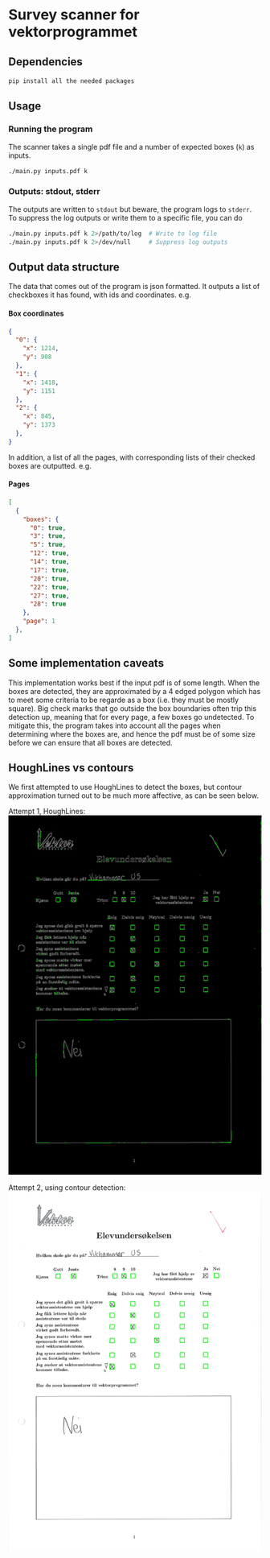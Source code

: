# Survey scanner for vektorprogrammet

## Dependencies
```bash
pip install all the needed packages
```

## Usage
### Running the program
The scanner takes a single pdf file and a number of expected boxes (`k`) as inputs.
```bash
./main.py inputs.pdf k
```

### Outputs: stdout, stderr
The outputs are written to `stdout` but beware, the program logs to `stderr`.
To suppress the log outputs or write them to a specific file, you can do
```bash
./main.py inputs.pdf k 2>/path/to/log  # Write to log file
./main.py inputs.pdf k 2>/dev/null     # Suppress log outputs
```


## Output data structure
The data that comes out of the program is json formatted.
It outputs a list of checkboxes it has found, with ids and coordinates. e.g.
#### Box coordinates
```json
{
  "0": {
    "x": 1214,
    "y": 908
  },
  "1": {
    "x": 1418,
    "y": 1151
  },
  "2": {
    "x": 845,
    "y": 1373
  },
}
```
In addition, a list of all the pages, with corresponding lists of their checked boxes are outputted. e.g.
#### Pages
```json
[
  {
    "boxes": {
      "0": true,
      "3": true,
      "5": true,
      "12": true,
      "14": true,
      "17": true,
      "20": true,
      "22": true,
      "27": true,
      "28": true
    },
    "page": 1
  },
]
```

## Some implementation caveats
This implementation works best if the input pdf is of some length.
When the boxes are detected, they are approximated by a 4 edged polygon which has to meet some criteria to be regarde as a box (i.e. they must be mostly square).
Big check marks that go outside the box boundaries often trip this detection up, meaning that for every page, a few boxes go undetected.
To mitigate this, the program takes into account all the pages when determining where the boxes are, and hence the pdf must be of some size before we can ensure that all boxes are detected.


## HoughLines vs contours

We first attempted to use HoughLines to detect the boxes,
but contour approximation turned out to be much more affective, as can be seen below.

Attempt 1, HoughLines:
![Progress](progress.png "Attempt 1")

Attempt 2, using contour detection:
![Progress 2](contours.jpg "Attempt 2")
